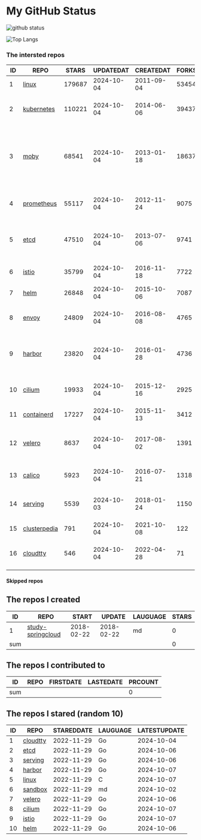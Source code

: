 # My GitHub Status

<img src="https://github-readme-stats-1.yihong0618.vercel.app/api?username=daoqingniu&show_icons=true&&&hide_title=true&count_private=true" alt="github status" />

![Top Langs](https://github-readme-stats-1.yihong0618.vercel.app/api/top-langs/?username=daoqingniu&layout=compact)

<!--START_SECTION:github_repos-->
### The intersted repos
| ID |                              REPO                               | STARS  | UPDATEDAT  | CREATEDAT  | FORKSCOUNT |                                                DESCRIPTIONS                                                |
|----|-----------------------------------------------------------------|--------|------------|------------|------------|------------------------------------------------------------------------------------------------------------|
|  1 | [linux](https://github.com/torvalds/linux)                      | 179687 | 2024-10-04 | 2011-09-04 |      53454 | Linux kernel source tree                                                                                   |
|  2 | [kubernetes](https://github.com/kubernetes/kubernetes)          | 110221 | 2024-10-04 | 2014-06-06 |      39437 | Production-Grade Container Scheduling and Management                                                       |
|  3 | [moby](https://github.com/moby/moby)                            |  68541 | 2024-10-04 | 2013-01-18 |      18637 | The Moby Project - a collaborative project for the container ecosystem to assemble container-based systems |
|  4 | [prometheus](https://github.com/prometheus/prometheus)          |  55117 | 2024-10-04 | 2012-11-24 |       9075 | The Prometheus monitoring system and time series database.                                                 |
|  5 | [etcd](https://github.com/etcd-io/etcd)                         |  47510 | 2024-10-04 | 2013-07-06 |       9741 | Distributed reliable key-value store for the most critical data of a distributed system                    |
|  6 | [istio](https://github.com/istio/istio)                         |  35799 | 2024-10-04 | 2016-11-18 |       7722 | Connect, secure, control, and observe services.                                                            |
|  7 | [helm](https://github.com/helm/helm)                            |  26848 | 2024-10-04 | 2015-10-06 |       7087 | The Kubernetes Package Manager                                                                             |
|  8 | [envoy](https://github.com/envoyproxy/envoy)                    |  24809 | 2024-10-04 | 2016-08-08 |       4765 | Cloud-native high-performance edge/middle/service proxy                                                    |
|  9 | [harbor](https://github.com/goharbor/harbor)                    |  23820 | 2024-10-04 | 2016-01-28 |       4736 | An open source trusted cloud native registry project that stores, signs, and scans content.                |
| 10 | [cilium](https://github.com/cilium/cilium)                      |  19933 | 2024-10-04 | 2015-12-16 |       2925 | eBPF-based Networking, Security, and Observability                                                         |
| 11 | [containerd](https://github.com/containerd/containerd)          |  17227 | 2024-10-04 | 2015-11-13 |       3412 | An open and reliable container runtime                                                                     |
| 12 | [velero](https://github.com/vmware-tanzu/velero)                |   8637 | 2024-10-04 | 2017-08-02 |       1391 | Backup and migrate Kubernetes applications and their persistent volumes                                    |
| 13 | [calico](https://github.com/projectcalico/calico)               |   5923 | 2024-10-04 | 2016-07-21 |       1318 | Cloud native networking and network security                                                               |
| 14 | [serving](https://github.com/knative/serving)                   |   5539 | 2024-10-03 | 2018-01-24 |       1150 | Kubernetes-based, scale-to-zero, request-driven compute                                                    |
| 15 | [clusterpedia](https://github.com/clusterpedia-io/clusterpedia) |    791 | 2024-10-04 | 2021-10-08 |        122 | The Encyclopedia of Kubernetes clusters                                                                    |
| 16 | [cloudtty](https://github.com/cloudtty/cloudtty)                |    546 | 2024-10-04 | 2022-04-28 |         71 | A Friendly Kubernetes CloudShell (Web Terminal) !                                                          |



#### Skipped repos
<!--END_SECTION:github_repos-->

<!--START_SECTION:my_github-->
## The repos I created
| ID  |                                 REPO                                 |   START    |   UPDATE   | LAUGUAGE | STARS |
|-----|----------------------------------------------------------------------|------------|------------|----------|-------|
|   1 | [study-springcloud](https://github.com/daoqingniu/study-springcloud) | 2018-02-22 | 2018-02-22 | md       |     0 |
| sum |                                                                      |            |            |          |     0 |

## The repos I contributed to
| ID  | REPO | FIRSTDATE | LASTEDATE | PRCOUNT |
|-----|------|-----------|-----------|---------|
| sum |      |           |           |       0 |

## The repos I stared (random 10)
| ID |                       REPO                       | STAREDDATE | LAUGUAGE | LATESTUPDATE |
|----|--------------------------------------------------|------------|----------|--------------|
|  1 | [cloudtty](https://github.com/cloudtty/cloudtty) | 2022-11-29 | Go       | 2024-10-04   |
|  2 | [etcd](https://github.com/etcd-io/etcd)          | 2022-11-29 | Go       | 2024-10-06   |
|  3 | [serving](https://github.com/knative/serving)    | 2022-11-29 | Go       | 2024-10-06   |
|  4 | [harbor](https://github.com/goharbor/harbor)     | 2022-11-29 | Go       | 2024-10-07   |
|  5 | [linux](https://github.com/torvalds/linux)       | 2022-11-29 | C        | 2024-10-07   |
|  6 | [sandbox](https://github.com/cncf/sandbox)       | 2022-11-29 | md       | 2024-10-02   |
|  7 | [velero](https://github.com/vmware-tanzu/velero) | 2022-11-29 | Go       | 2024-10-06   |
|  8 | [cilium](https://github.com/cilium/cilium)       | 2022-11-29 | Go       | 2024-10-07   |
|  9 | [istio](https://github.com/istio/istio)          | 2022-11-29 | Go       | 2024-10-07   |
| 10 | [helm](https://github.com/helm/helm)             | 2022-11-29 | Go       | 2024-10-06   |

<!--END_SECTION:my_github-->
